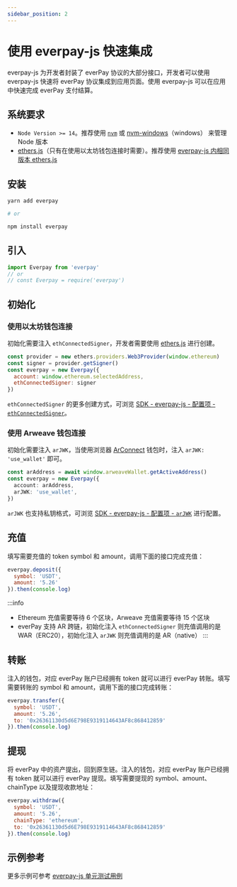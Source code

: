 ```yaml
---
sidebar_position: 2
---
```


# 使用 everpay-js 快速集成

everpay-js 为开发者封装了 everPay 协议的大部分接口，开发者可以使用 everpay-js 快速将 everPay 协议集成到应用页面。使用 everpay-js 可以在应用中快速完成 everPay 支付结算。

## 系统要求

* `Node Version >= 14`。推荐使用 [`nvm`](https://github.com/nvm-sh/nvm) 或 [nvm-windows](https://github.com/coreybutler/nvm-windows)（windows） 来管理 Node 版本
* [ethers.js](https://docs.ethers.io/v5/)（只有在使用以太坊钱包连接时需要）。推荐使用 [everpay-js 内相同版本 ethers.js](https://github.com/everFinance/everpay-js/blob/main/package.json#L57)

## 安装
```bash
yarn add everpay

# or

npm install everpay
```

## 引入
```js
import Everpay from 'everpay'
// or
// const Everpay = require('everpay')
```


## 初始化

### 使用以太坊钱包连接

初始化需要注入 `ethConnectedSigner`，开发者需要使用 [ethers.js](https://github.com/ethers-io/ethers.js) 进行创建。

```js
const provider = new ethers.providers.Web3Provider(window.ethereum)
const signer = provider.getSigner()
const everpay = new Everpay({
  account: window.ethereum.selectedAddress,
  ethConnectedSigner: signer
})
```

`ethConnectedSigner` 的更多创建方式，可浏览 [SDK - everpay-js - 配置项 - `ethConnectedSigner`](../../sdk/everpay-js/configuration/ethConnectedSigner)。


### 使用 Arweave 钱包连接
初始化需要注入 `arJWK`，当使用浏览器 [ArConnect](https://arconnect.io/) 钱包时，注入 `arJWK: 'use_wallet'` 即可。

```ts
const arAddress = await window.arweaveWallet.getActiveAddress()
const everpay = new Everpay({
  account: arAddress,
  arJWK: 'use_wallet',
})
```

`arJWK` 也支持私钥格式，可浏览 [SDK - everpay-js - 配置项 - `arJWK`](../../sdk/everpay-js/configuration/arJWK) 进行配置。


## 充值

填写需要充值的 token symbol 和 amount，调用下面的接口完成充值：

```js
everpay.deposit({
  symbol: 'USDT',
  amount: '5.26'
}).then(console.log)
```

:::info
* Ethereum 充值需要等待 6 个区块，Arweave 充值需要等待 15 个区块
* everPay 支持 AR 跨链，初始化注入 `ethConnectedSigner` 则充值调用的是 WAR（ERC20），初始化注入 `arJWK` 则充值调用的是 AR（native）
:::

## 转账

注入的钱包，对应 everPay 账户已经拥有 token 就可以进行 everPay 转账。填写需要转账的 symbol 和 amount，调用下面的接口完成转账：

```js
everpay.transfer({
  symbol: 'USDT',
  amount: '5.26',
  to: '0x26361130d5d6E798E9319114643AF8c868412859'
}).then(console.log)
```

## 提现

将 everPay 中的资产提出，回到原生链。注入的钱包，对应 everPay 账户已经拥有 token 就可以进行 everPay 提现。填写需要提现的 symbol、amount、chainType 以及提现收款地址：

```js
everpay.withdraw({
  symbol: 'USDT',
  amount: '5.26',
  chainType: 'ethereum',
  to: '0x26361130d5d6E798E9319114643AF8c868412859'
}).then(console.log)
```

## 示例参考
更多示例可参考 [everpay-js 单元测试用例](https://github.com/everFinance/everpay-js/tree/main/test)
